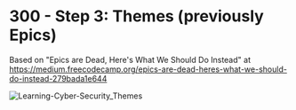 # 300 - Step 3: Themes (previously Epics)

Based on "Epics are Dead, Here's What We Should Do Instead" at https://medium.freecodecamp.org/epics-are-dead-heres-what-we-should-do-instead-279bada1e644

![Learning-Cyber-Security_Themes](https://github.com/vanHeemstraSystems/learning-cyber-security/assets/1499433/048d9240-89df-4ced-9fec-3bddee0dfef6)
